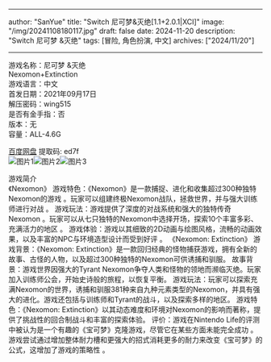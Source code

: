 
---
author: "SanYue"
title: "Switch 尼可梦&灭绝[1.1+2.0.1|XCI]"
image: "/img/20241108180117.jpg"
draft: false
date: 2024-11-20
description: "Switch 尼可梦 &灭绝"
tags: [冒险, 角色扮演, 中文]
archives: ["2024/11/20"]

---

游戏名称：尼可梦 &灭绝   
Nexomon+Extinction    
游戏语言：中文  
首发日期：2021年09月17日  
解压密码：wing515  
是否有金手指：否  
版本：无   
容量：ALL-4.6G

[百度网盘](https//pan.baidu.com/s/1pvFpfeMuDc_eTIqLvG_6dA) 提取码: ed7f  
![图片1](/img/b9a32a.jpg)![图片2](/img/3900d2.jpg)![图片3](/img/467eca.jpg)  

游戏简介  
《Nexomon》
游戏特色：《Nexomon》是一款捕捉、进化和收集超过300种独特Nexomon的游戏
。玩家可以组建终极Nexomon战队，拯救世界，并与强大训练师进行对战
。
游戏玩法：游戏提供了深度的对战系统和强大的独特传奇Nexomon
。玩家可以从七只独特的Nexomon中选择开场，探索10个丰富多彩、充满活力的地区
。
游戏体验：游戏以其细致的2D动画与绘图风格，流畅的动画效果，以及丰富的NPC与环境造型设计而受到好评
。
《Nexomon: Extinction》
游戏背景：《Nexomon: Extinction》是一款回归经典的怪物捕获游戏，拥有全新的故事、古怪的人物，以及超过300种独特的Nexomon可供诱捕和驯服。
故事背景：游戏世界因强大的Tyrant Nexomon争夺人类和怪物的领地而濒临灭绝。玩家加入训练师公会，开始史诗般的旅程，以恢复平衡。
游戏玩法：玩家可以探索充满Nexomon的世界，诱捕和驯服381种来自九种元素类型的Nexomon，并具有强大的进化。游戏还包括与训练师和Tyrant的战斗，以及探索多样的地区。
游戏特色：《Nexomon: Extinction》以其动态难度和环境对Nexomon的影响而著称，提供了挑战性的回合制战斗和丰富的探索体验。
评价：游戏在Nintendo Life的评测中被认为是一个有趣的《宝可梦》克隆游戏，尽管它在某些方面未能完全成功
。游戏尝试通过增加整体耐力槽和更强大的招式消耗更多的耐力来改变《宝可梦》的公式，这增加了游戏的策略性
。
